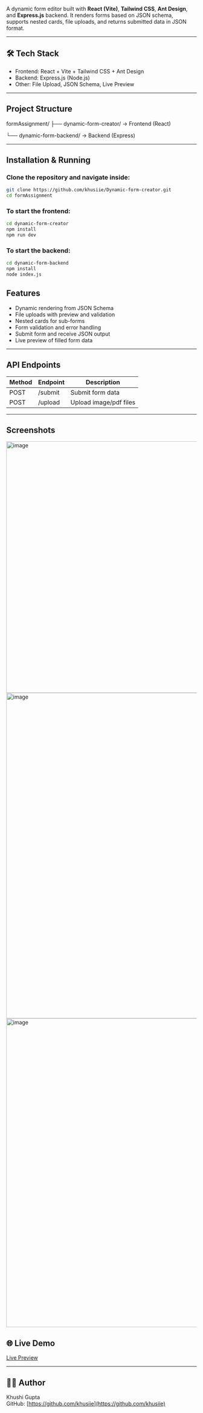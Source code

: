 

A dynamic form editor built with **React (Vite)**, **Tailwind CSS**, **Ant Design**, and **Express.js** backend. It renders forms based on JSON schema, supports nested cards, file uploads, and returns submitted data in JSON format.

---

## 🛠 Tech Stack

- Frontend: React + Vite + Tailwind CSS + Ant Design  
- Backend: Express.js (Node.js)  
- Other: File Upload, JSON Schema, Live Preview

---

## Project Structure

formAssignment/
├── dynamic-form-creator/ → Frontend (React)

└── dynamic-form-backend/ → Backend (Express)


---

## Installation & Running

### Clone the repository and navigate inside:

```bash
git clone https://github.com/khusiie/Dynamic-form-creator.git
cd formAssignment
```
### To start the frontend:

```bash
cd dynamic-form-creator
npm install
npm run dev
```
### To start the backend:


```bash
cd dynamic-form-backend
npm install
node index.js
```

## Features

- Dynamic rendering from JSON Schema  
- File uploads with preview and validation  
- Nested cards for sub-forms  
- Form validation and error handling  
- Submit form and receive JSON output  
- Live preview of filled form data  

---

## API Endpoints

| Method | Endpoint | Description          |
|--------|----------|----------------------|
| POST   | /submit  | Submit form data     |
| POST   | /upload  | Upload image/pdf files|

---

## Screenshots

<img width="1225" height="663" alt="image" src="https://github.com/user-attachments/assets/898f6e2a-95b6-49f7-b87d-1e6bbfa1a1a0" />


<img width="1491" height="858" alt="image" src="https://github.com/user-attachments/assets/b275cef4-780b-403b-a41f-444d53fb4754" />

<img width="1448" height="814" alt="image" src="https://github.com/user-attachments/assets/0c370af8-694d-4091-9d34-8a830ed26212" />


## 🌐 Live Demo

[Live Preview](https://dynamic-form-creator-xcd7.vercel.app/)

---



## 👩‍💻 Author

Khushi Gupta  
GitHub: [https://github.com/khusiie](https://github.com/khusiie)
